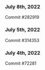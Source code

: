 ### July 8th, 2022

Commit #282919

### July 5th, 2022

Commit #314353


### July 4th, 2022

Commit #72281
